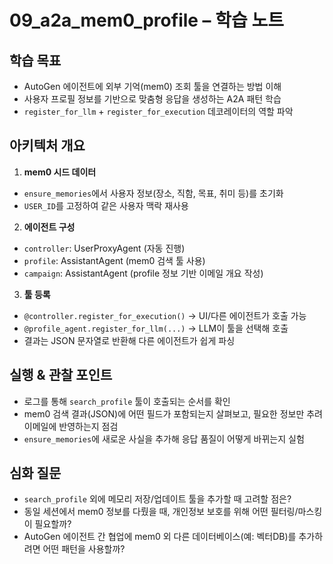 # 09_a2a_mem0_profile – 학습 노트

## 학습 목표
- AutoGen 에이전트에 외부 기억(mem0) 조회 툴을 연결하는 방법 이해
- 사용자 프로필 정보를 기반으로 맞춤형 응답을 생성하는 A2A 패턴 학습
- `register_for_llm` + `register_for_execution` 데코레이터의 역할 파악

## 아키텍처 개요
1. **mem0 시드 데이터**
  - `ensure_memories`에서 사용자 정보(장소, 직함, 목표, 취미 등)를 초기화
  - `USER_ID`를 고정하여 같은 사용자 맥락 재사용
2. **에이전트 구성**
  - `controller`: UserProxyAgent (자동 진행)
  - `profile`: AssistantAgent (mem0 검색 툴 사용)
  - `campaign`: AssistantAgent (profile 정보 기반 이메일 개요 작성)
3. **툴 등록**
  - `@controller.register_for_execution()` → UI/다른 에이전트가 호출 가능
  - `@profile_agent.register_for_llm(...)` → LLM이 툴을 선택해 호출
  - 결과는 JSON 문자열로 반환해 다른 에이전트가 쉽게 파싱

## 실행 & 관찰 포인트
- 로그를 통해 `search_profile` 툴이 호출되는 순서를 확인
- mem0 검색 결과(JSON)에 어떤 필드가 포함되는지 살펴보고, 필요한 정보만 추려 이메일에 반영하는지 점검
- `ensure_memories`에 새로운 사실을 추가해 응답 품질이 어떻게 바뀌는지 실험

## 심화 질문
- `search_profile` 외에 메모리 저장/업데이트 툴을 추가할 때 고려할 점은?
- 동일 세션에서 mem0 정보를 다뤘을 때, 개인정보 보호를 위해 어떤 필터링/마스킹이 필요할까?
- AutoGen 에이전트 간 협업에 mem0 외 다른 데이터베이스(예: 벡터DB)를 추가하려면 어떤 패턴을 사용할까?
